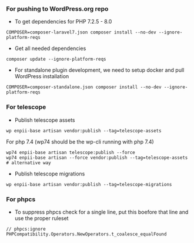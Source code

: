 ### For pushing to WordPress.org repo
- To get dependencies for PHP 7.2.5 - 8.0
```
COMPOSER=composer-laravel7.json composer install --no-dev --ignore-platform-reqs
```
- Get all needed dependencies
```
composer update --ignore-platform-reqs
```
- For standalone plugin development, we need to setup docker and pull WordPress installation
```
COMPOSER=composer-standalone.json composer install --no-dev --ignore-platform-reqs
```

### For telescope
- Publish telescope assets
```
wp enpii-base artisan vendor:publish --tag=telescope-assets
```
For php 7.4 (wp74 should be the wp-cli running with php 7.4)
```
wp74 enpii-base artisan telescope:publish --force
wp74 enpii-base artisan --force vendor:publish --tag=telescope-assets # alternative way
```
- Publish telescope migrations
```
wp enpii-base artisan vendor:publish --tag=telescope-migrations
```

### For phpcs
- To suppress phpcs check for a single line, put this boefore that line and use the proper ruleset
```
// phpcs:ignore PHPCompatibility.Operators.NewOperators.t_coalesce_equalFound
```
